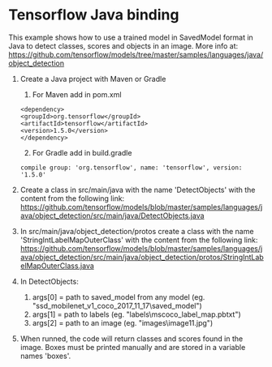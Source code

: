 # Tensorflow Java binding

This example shows how to use a trained model in SavedModel format in Java to detect classes, scores and objects in an image. More info at: https://github.com/tensorflow/models/tree/master/samples/languages/java/object_detection

1. Create a Java project with Maven or Gradle
    1. For Maven add in pom.xml
    ```
    <dependency> 
    <groupId>org.tensorflow</groupId> 
    <artifactId>tensorflow</artifactId> 
    <version>1.5.0</version> 
    </dependency>
    ```
    2. For Gradle add in build.gradle
    ```
    compile group: 'org.tensorflow', name: 'tensorflow', version: '1.5.0'
    ```
2. Create a class in src/main/java with the name 'DetectObjects' with the content from the following link: https://github.com/tensorflow/models/blob/master/samples/languages/java/object_detection/src/main/java/DetectObjects.java

3. In src/main/java/object_detection/protos create a class with the name 'StringIntLabelMapOuterClass' with the content from the following link: https://github.com/tensorflow/models/blob/master/samples/languages/java/object_detection/src/main/java/object_detection/protos/StringIntLabelMapOuterClass.java
4. In DetectObjects:
    1. args[0] = path to saved_model from any model (eg. "ssd_mobilenet_v1_coco_2017_11_17\\saved_model")
    2. args[1] = path to labels (eg. "labels\\mscoco_label_map.pbtxt")
    3. args[2] = path to an image (eg. "images\\image11.jpg")
5. When runned, the code will return classes and scores found in the image. Boxes must be printed manually and are stored in a variable names 'boxes'.

